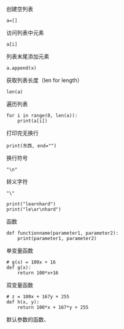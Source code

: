 创建空列表

```
a=[]
```

访问列表中元素

```
a[i]
```

列表末尾添加元素

```
a.append(x)
```

获取列表长度（len for length）

```
len(a)
```

遍历列表

```
for i in range(0, len(a)):
	print(a[i])
```

打印完无换行

```
print(东西, end="")
```

换行符号

```
"\n"
```

转义字符

```
"\"
```

```
print("learnhard")
print("le\ar\nhard")
```

函数

```
def functionname(parameter1, parameter2):
	print(parameter1, parameter2)
```

单变量函数

```
# g(x) = 100x + 16
def g(x):
    return 100*x+16
```

双变量函数

```
# z = 100x + 167y + 255
def h(x, y):
    return 100*x + 167*y + 255
```

默认参数的函数、